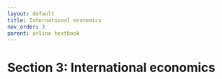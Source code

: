 ```yaml
---
layout: default
title: International economics
nav_order: 3
parent: online textbook
---
```


# Section 3: International economics
